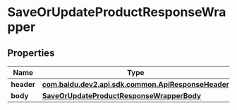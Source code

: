 

# SaveOrUpdateProductResponseWrapper


## Properties

Name | Type | Description | Notes
------------ | ------------- | ------------- | -------------
**header** | [**com.baidu.dev2.api.sdk.common.ApiResponseHeader**](com.baidu.dev2.api.sdk.common.ApiResponseHeader.md) |  |  [optional]
**body** | [**SaveOrUpdateProductResponseWrapperBody**](SaveOrUpdateProductResponseWrapperBody.md) |  |  [optional]



